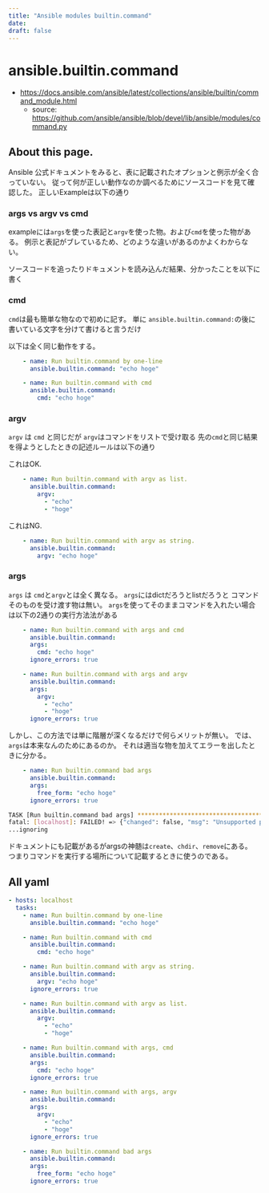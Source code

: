 ```yaml
---
title: "Ansible modules builtin.command"
date:
draft: false
---
```

# ansible.builtin.command

- https://docs.ansible.com/ansible/latest/collections/ansible/builtin/command_module.html
  - source: https://github.com/ansible/ansible/blob/devel/lib/ansible/modules/command.py

## About this page.

Ansible 公式ドキュメントをみると、表に記載されたオプションと例示が全く合っていない。
従って何が正しい動作なのか調べるためにソースコードを見て確認した。
正しいExampleは以下の通り

### args vs argv vs cmd

exampleには`args`を使った表記と`argv`を使った物。および`cmd`を使った物がある。
例示と表記がブレているため、どのような違いがあるのかよくわからない。

ソースコードを追ったりドキュメントを読み込んだ結果、分かったことを以下に書く

### cmd

`cmd`は最も簡単な物なので初めに記す。
単に `ansible.builtin.command:`の後に書いている文字を分けて書けると言うだけ

以下は全く同じ動作をする。


```yaml
    - name: Run builtin.command by one-line
      ansible.builtin.command: "echo hoge"
```

```yaml
    - name: Run builtin.command with cmd
      ansible.builtin.command:
        cmd: "echo hoge"
```

### argv

`argv` は `cmd` と同じだが `argv`はコマンドをリストで受け取る
先の`cmd`と同じ結果を得ようとしたときの記述ルールは以下の通り

これはOK.

```yaml
    - name: Run builtin.command with argv as list.
      ansible.builtin.command:
        argv:
          - "echo"
          - "hoge"
```

これはNG.

```yaml
    - name: Run builtin.command with argv as string.
      ansible.builtin.command:
        argv: "echo hoge"
```


### args

`args` は `cmd`と`argv`とは全く異なる。 `args`にはdictだろうとlistだろうと
コマンドそのものを受け渡す物は無い。
`args`を使ってそのままコマンドを入れたい場合は以下の2通りの実行方法法がある


```yaml
    - name: Run builtin.command with args and cmd
      ansible.builtin.command:
      args:
        cmd: "echo hoge"
      ignore_errors: true
```


```yaml
    - name: Run builtin.command with args and argv
      ansible.builtin.command:
      args:
        argv:
          - "echo"
          - "hoge"
      ignore_errors: true
```

しかし、この方法では単に階層が深くなるだけで何らメリットが無い。
では、`args`は本来なんのためにあるのか。
それは適当な物を加えてエラーを出したときに分かる。

```yaml
    - name: Run builtin.command bad args
      ansible.builtin.command:
      args:
        free_form: "echo hoge"
      ignore_errors: true
```

```bash
TASK [Run builtin.command bad args] ***********************************************************************************************************************************************************************************
fatal: [localhost]: FAILED! => {"changed": false, "msg": "Unsupported parameters for (ansible.legacy.command) module: free_form. Supported parameters include: _raw_params, stdin_add_newline, argv, creates, warn, stdin, _uses_shell, executable, strip_empty_ends, chdir, removes."}
...ignoring
```

ドキュメントにも記載があるがargsの神髄は`create`、`chdir`、`remove`にある。
つまりコマンドを実行する場所について記載するときに使うのである。

## All yaml


```yaml
- hosts: localhost
  tasks:
    - name: Run builtin.command by one-line
      ansible.builtin.command: "echo hoge"

    - name: Run builtin.command with cmd
      ansible.builtin.command:
        cmd: "echo hoge"

    - name: Run builtin.command with argv as string.
      ansible.builtin.command:
        argv: "echo hoge"
      ignore_errors: true

    - name: Run builtin.command with argv as list.
      ansible.builtin.command:
        argv:
          - "echo"
          - "hoge"

    - name: Run builtin.command with args, cmd
      ansible.builtin.command:
      args:
        cmd: "echo hoge"
      ignore_errors: true

    - name: Run builtin.command with args, argv
      ansible.builtin.command:
      args:
        argv:
          - "echo"
          - "hoge"
      ignore_errors: true

    - name: Run builtin.command bad args
      ansible.builtin.command:
      args:
        free_form: "echo hoge"
      ignore_errors: true
```


